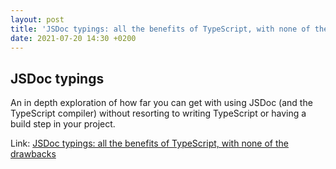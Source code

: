 ```yaml
---
layout: post
title: 'JSDoc typings: all the benefits of TypeScript, with none of the drawbacks'
date: 2021-07-20 14:30 +0200
---
```


## JSDoc typings

An in depth exploration of how far you can get with using JSDoc (and the TypeScript compiler) without resorting to writing TypeScript or having a build step in your project.

Link: [JSDoc typings: all the benefits of TypeScript, with none of the drawbacks](https://gils-blog.tayar.org/posts/jsdoc-typings-all-the-benefits-none-of-the-drawbacks/)
